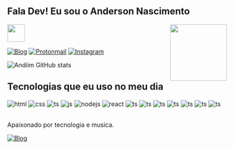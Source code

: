 ## Fala Dev! Eu sou o Anderson Nascimento 
<img src="https://media.giphy.com/media/12oufCB0MyZ1Go/giphy.gif" width="40">
<img align='right' src="https://media.giphy.com/media/M9gbBd9nbDrOTu1Mqx/giphy.gif" width="130">

[![Blog](https://img.shields.io/badge/LinkedIn-0077B5?style=for-the-badge&logo=linkedin&logoColor=white)](https://www.linkedin.com/in/dvlp/)
[![Protonmail](https://img.shields.io/badge/ProtonMail-8B89CC?style=for-the-badge&logo=protonmail&logoColor=black)](mailto:anderson.santos.nascimento@protonmail.com)
[![Instagram](https://img.shields.io/badge/Instagram-E4405F?style=for-the-badge&logo=instagram&logoColor=white)](https://instagram.com/andiim_scofield)

![Andiim GitHub stats](https://github-readme-stats.vercel.app/api?username=andiimdevlp&show_icons=true&theme=dracula&count_private=true)

## Tecnologias que eu uso no meu dia

<div style="display: inline_block">
  <img align="center" alt="html" src="https://img.shields.io/badge/HTML-239120?style=for-the-badge&logo=html5&logoColor=white" />
  <img align="center" alt="css" src="https://img.shields.io/badge/CSS-239120?&style=for-the-badge&logo=css3&logoColor=white" />
  <img align="center" alt="ts" src="https://img.shields.io/badge/Bootstrap-563D7C?style=for-the-badge&logo=bootstrap&logoColor=white" />
  <img align="center" alt="js" src="https://img.shields.io/badge/JavaScript-F7DF1E?style=for-the-badge&logo=javascript&logoColor=black" />
  <img align="center" alt="nodejs" src="https://img.shields.io/badge/Node.js-43853D?style=for-the-badge&logo=node.js&logoColor=white" />
  <img align="center" alt="react" src="https://img.shields.io/badge/React_Native-20232A?style=for-the-badge&logo=react&logoColor=61DAFB" />
  <img align="center" alt="ts" src="https://img.shields.io/badge/C%23-239120?style=for-the-badge&logo=c-sharp&logoColor=white" />
  <img align="center" alt="ts" src="https://img.shields.io/badge/.NET-5C2D91?style=for-the-badge&logo=.net&logoColor=white" />
  <img align="center" alt="ts" src="https://img.shields.io/badge/Microsoft_SQL_Server-CC2927?style=for-the-badge&logo=microsoft-sql-server&logoColor=bl" />
  <img align="center" alt="ts" src="https://img.shields.io/badge/MongoDB-4EA94B?style=for-the-badge&logo=mongodb&logoColor=white" />
  <img align="center" alt="ts" src="https://img.shields.io/badge/PostgreSQL-316192?style=for-the-badge&logo=postgresql&logoColor=white" />
  <img align="center" alt="ts" src="https://img.shields.io/badge/MySQL-00000F?style=for-the-badge&logo=mysql&logoColor=white" />
  <img align="center" alt="ts" src="https://img.shields.io/badge/Python-3776AB?style=for-the-badge&logo=python&logoColor=white" />
</div><br/>



Apaixonado por tecnologia e musica.

[![Blog](https://img.shields.io/badge/Deezer-FEAA2D?style=for-the-badge&logo=deezer&logoColor=black)](https://www.deezer.com/br/profile/2348419328)
